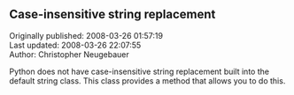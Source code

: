 ## Case-insensitive string replacement  
Originally published: 2008-03-26 01:57:19  
Last updated: 2008-03-26 22:07:55  
Author: Christopher Neugebauer  
  
Python does not have case-insensitive string replacement built into the default string class.  This class provides a method that allows you to do this.